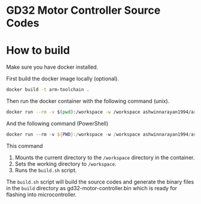 # GD32 Motor Controller Source Codes

# How to build
Make sure you have docker installed.

First build the docker image locally (optional).

```bash
docker build -t arm-toolchain .
```

Then run the docker container with the following command (unix).

```bash
docker run --rm -v $(pwd):/workspace -w /workspace ashwinnarayan1994/arm-toolchain bash -c "./build.sh"
```

And the following command (PowerShell)

```powershell
docker run --rm -v ${PWD}:/workspace -w /workspace ashwinnarayan1994/arm-toolchain bash -c "./build.sh"
```

This command 
1. Mounts the current directory to the `/workspace` directory in the container.
2. Sets the working directory to `/workspace`.
3. Runs the `build.sh` script.

The `build.sh` script will build the source codes and generate the binary files in the `build` directory as gd32-motor-controller.bin which is ready for flashing into microcontroller. 
